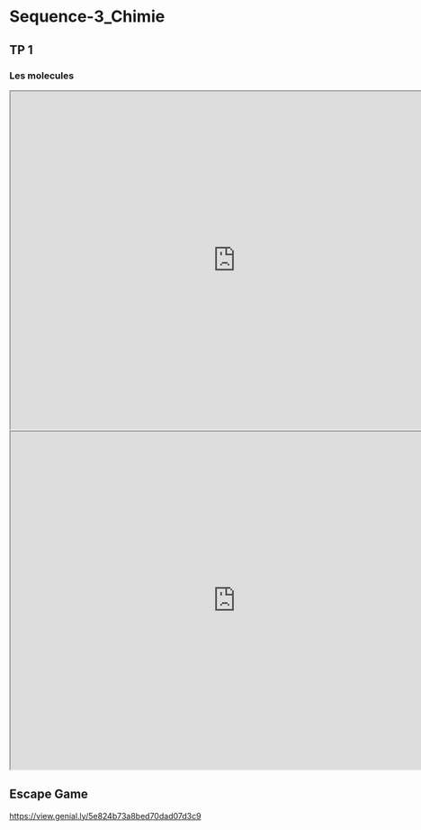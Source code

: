 
# Sequence-3_Chimie

## TP 1

<!--

[Sequence-2_TP1](./2_Physique-Chimie_Seq2_TP1.pdf){:target="_blank"}

## La dilution

![[Doc7.png]]{.center width=50%}

![[Doc9.png]]{.center width=50%}

??? example "Aide : molécule de l eau - H2O"
    ![[Doc8.png]]{.center width=50%}

<center><iframe src="https://phet.colorado.edu/sims/html/ph-scale/latest/ph-scale_en.html"
        width="800"
        height="600"
        allowfullscreen>
</iframe></center>

 
![[Doc10.png]]{.center}  

## La dissolution

<iframe src="https://learningapps.org/watch?app=2593042" style="border:0px;width:100%;height:500px" allowfullscreen="true" webkitallowfullscreen="true" mozallowfullscreen="true"></iframe>

[Activite 1](./2_Seq2_Act1.pdf){:target="_blank"}

??? example "Correction"
    ![[CorrLearningApps.png]]{.center width=50%}

[Sequence-2_Cours](./2_Physique-Chimie_Seq2_Co3_Ex.pdf){:target="_blank"}


??? example "Correction de l'exercice"
    [Sequence-2_Cours](./2_Physique-Chimie_Seq2_Co3.pdf){:target="_blank"}

    
## TP 3

[Sequence-2_TP3](./2_Physique-Chimie_Seq2_TP3_ConcentrationMassique.pdf){:target="_blank"}

-->

### Les molecules

<iframe src="https://phet.colorado.edu/sims/html/build-a-molecule/latest/build-a-molecule_fr.html"
        width="800"
        height="600"
        allowfullscreen>
</iframe>

<iframe src="https://phet.colorado.edu/sims/html/balancing-chemical-equations/latest/balancing-chemical-equations_fr.html"
        width="800"
        height="600"
        allowfullscreen>
</iframe>

## Escape Game

https://view.genial.ly/5e824b73a8bed70dad07d3c9


